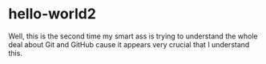 # hello-world2
Well, this is the second time my smart ass is trying to understand the whole deal about Git and GitHub cause it appears very crucial that I understand this.
